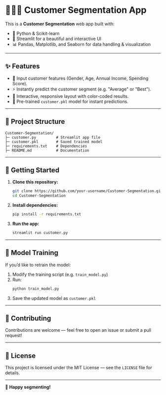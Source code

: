 # 🧑‍🤝‍🧑 Customer Segmentation App

This is a **Customer Segmentation** web app built with:
- 🐍 Python & Scikit-learn
- 🎨 Streamlit for a beautiful and interactive UI
- 📊 Pandas, Matplotlib, and Seaborn for data handling & visualization

---

## ✨ Features
- 🧠 Input customer features (Gender, Age, Annual Income, Spending Score).
- ⚡ Instantly predict the customer segment (e.g. "Average" or "Best").
- 🎨 Interactive, responsive layout with color-coded results.
- 📂 Pre-trained `customer.pkl` model for instant predictions.

---

## 📂 Project Structure
```
Customer-Segmentation/
├─ customer.py         # Streamlit app file
├─ customer.pkl        # Saved trained model
├─ requirements.txt    # Dependencies
├─ README.md           # Documentation
```

---

## 🚀 Getting Started
1. **Clone this repository:**
   ```bash
   git clone https://github.com/your-username/Customer-Segmentation.git
   cd Customer-Segmentation
   ```
2. **Install dependencies:**
   ```bash
   pip install -r requirements.txt
   ```
3. **Run the app:**
   ```bash
   streamlit run customer.py
   ```

---

## 🧠 Model Training
If you’d like to retrain the model:
1. Modify the training script (e.g. `train_model.py`)
2. Run:
   ```bash
   python train_model.py
   ```
3. Save the updated model as `customer.pkl`

---

## 🎯 Contributing
Contributions are welcome — feel free to open an issue or submit a pull request!

---

## 📄 License
This project is licensed under the MIT License — see the `LICENSE` file for details.

---

💖 **Happy segmenting!**
